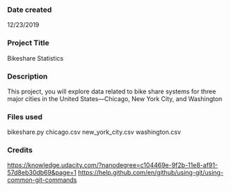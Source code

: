 ### Date created
12/23/2019

### Project Title
Bikeshare Statistics

### Description
This project, you will explore data related to bike share systems for three major cities in the United States—Chicago, New York City, and Washington

### Files used
bikeshare.py
chicago.csv
new_york_city.csv
washington.csv

### Credits
https://knowledge.udacity.com/?nanodegree=c104469e-9f2b-11e8-af91-57d8eb30db69&page=1
https://help.github.com/en/github/using-git/using-common-git-commands


